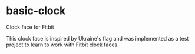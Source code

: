 # basic-clock

Clock face for Fitbit

This clock face is inspired by Ukraine's flag and was implemented as a test project to learn to work with Fitbit clock faces.
